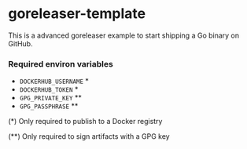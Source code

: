 # goreleaser-template

This is a advanced goreleaser example to start shipping a Go binary on GitHub.

### Required environ variables

- `DOCKERHUB_USERNAME` *
- `DOCKERHUB_TOKEN` *
- `GPG_PRIVATE_KEY` **
- `GPG_PASSPHRASE` **

(\*) Only required to publish to a Docker registry

(\*\*) Only required to sign artifacts with a GPG key
